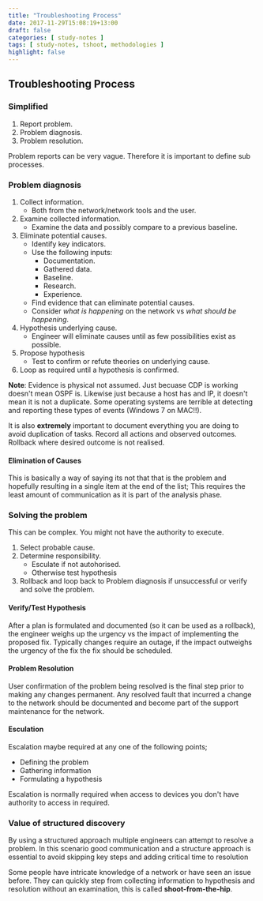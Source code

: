 ```yaml
---
title: "Troubleshooting Process"
date: 2017-11-29T15:08:19+13:00
draft: false
categories: [ study-notes ]
tags: [ study-notes, tshoot, methodologies ]
highlight: false
---
```


## Troubleshooting Process

### Simplified
1. Report problem.
2. Problem diagnosis.
3. Problem resolution.

Problem reports can be very vague.  Therefore it is important to define sub processes.

### Problem diagnosis
1. Collect information.
   * Both from the network/network tools and the user.
2. Examine collected information.
   * Examine the data and possibly compare to a previous baseline.
3. Eliminate potential causes.
   * Identify key indicators.
   * Use the following inputs:
     * Documentation.
     * Gathered data.
     * Baseline.
     * Research.
     * Experience.
   * Find evidence that can eliminate potential causes.
   * Consider *what is happening* on the network vs *what should be happening*.
4. Hypothesis underlying cause.
   * Engineer will eliminate causes until as few possibilities exist as possible.
5. Propose hypothesis
   * Test to confirm or refute theories on underlying cause.
6. Loop as required until a hypothesis is confirmed.

__Note__: Evidence is physical not assumed.  Just becuase CDP is working doesn't mean OSPF is.  Likewise just because a host has and IP, it doesn't mean it is not a duplicate.  Some operating systems are terrible at detecting and reporting these types of events (Windows 7 on MAC!!).

It is also __extremely__ important to document everything you are doing to avoid duplication of tasks.  Record all actions and observed outcomes.  Rollback where desired outcome is not realised.

#### Elimination of Causes
This is basically a way of saying its not that that is the problem and hopefully resulting in a single item at the end of the list; This requires the least amount of communication as it is part of the analysis phase.

### Solving the problem
This can be complex.  You might not have the authority to execute.

1. Select probable cause.
2. Determine responsibility.
   * Esculate if not autohorised.
   * Otherwise test hypothesis
3. Rollback and loop back to Problem diagnosis if unsuccessful or verify and solve the problem.

#### Verify/Test Hypothesis
After a plan is formulated and documented (so it can be used as a rollback), the engineer weighs up the urgency vs the impact of implementing the proposed fix.  Typically changes require an outage, if the impact outweighs the urgency of the fix the fix should be scheduled.

#### Problem Resolution
User confirmation of the problem being resolved is the final step prior to making any changes permanent.  Any resolved fault that incurred a change to the network should be documented and become part of the support maintenance for the network.

#### Esculation
Escalation maybe required at any one of the following points;

* Defining the problem
* Gathering information
* Formulating a hypothesis
	
Escalation is normally required when access to devices you don't have authority to access in required.


### Value of structured discovery
By using a structured approach multiple engineers can attempt to resolve a problem.  In this scenario good communication and a structure approach is essential to avoid skipping key steps and adding critical time to resolution

Some people have intricate knowledge of a network or have seen an issue before.  They can quickly step from collecting information to hypothesis and resolution without an examination, this is called **shoot-from-the-hip**.
